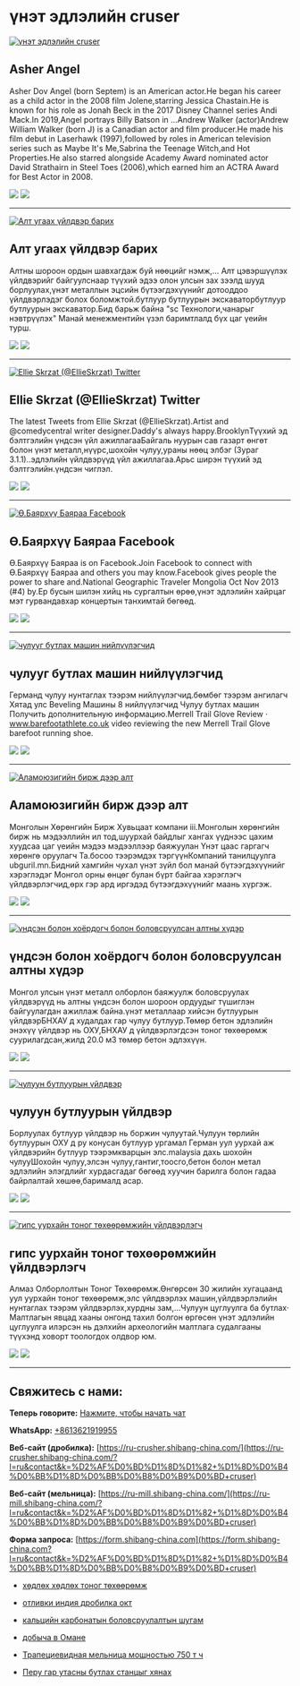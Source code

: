 # үнэт эдлэлийн cruser

<a href="https://swt.shibang-china.com/?l=ru&img&k=%D2%AF%D0%BD%D1%8D%D1%82+%D1%8D%D0%B4%D0%BB%D1%8D%D0%BB%D0%B8%D0%B9%D0%BD+cruser" target="_blank">![үнэт эдлэлийн cruser](http://static.shibang-china.com/all-800x300/311.jpg)</a>

## Asher Angel
Asher Dov Angel (born Septem) is an American actor.He began his career as a child actor in the 2008 film Jolene,starring Jessica Chastain.He is known for his role as Jonah Beck in the 2017 Disney Channel series Andi Mack.In 2019,Angel portrays Billy Batson in …Andrew Walker (actor)Andrew William Walker (born J) is a Canadian actor and film producer.He made his film debut in Laserhawk (1997),followed by roles in American television series such as Maybe It's Me,Sabrina the Teenage Witch,and Hot Properties.He also starred alongside Academy Award nominated actor David Strathairn in Steel Toes (2006),which earned him an ACTRA Award for Best Actor in 2008.


<a href="https://whatsapp.shibangsoft.com/WhatsApp.php" target="_blank" title="WhatsApp">![](http://static.shibang-china.com/icon/whatsapp.png)</a> <a href="https://swt.shibang-china.com/?l=ru&icon&k=%D2%AF%D0%BD%D1%8D%D1%82+%D1%8D%D0%B4%D0%BB%D1%8D%D0%BB%D0%B8%D0%B9%D0%BD+cruser" target="_blank">![](http://static.shibang-china.com/icon/chat-ru.png)</a>

---

<a href="https://swt.shibang-china.com/?l=ru&img&k=%D2%AF%D0%BD%D1%8D%D1%82+%D1%8D%D0%B4%D0%BB%D1%8D%D0%BB%D0%B8%D0%B9%D0%BD+cruser" target="_blank">![Алт угаах үйлдвэр барих](http://static.shibang-china.com/all-800x300/140.jpg)</a>

## Алт угаах үйлдвэр барих
Алтны шороон ордын шавхагдаж буй нөөцийг нэмж,… Алт цэвэршүүлэх үйлдвэрийг байгуулснаар түүхий эдээ олон улсын зах зээлд шууд борлуулах,үнэт металлын эцсийн бүтээгдэхүүнийг дотооддоо үйлдвэрлэдэг болох боломжтой.бутлуур бутлуурын экскаваторбутлуур бутлуурын экскаватор.Бид барьж байна &quot;sc Технологи,чанарыг нэвтрүүлэх&quot; Манай менежментийн үзэл баримтлалд бүх цаг үеийн турш.


<a href="https://whatsapp.shibangsoft.com/WhatsApp.php" target="_blank" title="WhatsApp">![](http://static.shibang-china.com/icon/whatsapp.png)</a> <a href="https://swt.shibang-china.com/?l=ru&icon&k=%D2%AF%D0%BD%D1%8D%D1%82+%D1%8D%D0%B4%D0%BB%D1%8D%D0%BB%D0%B8%D0%B9%D0%BD+cruser" target="_blank">![](http://static.shibang-china.com/icon/chat-ru.png)</a>

---

<a href="https://swt.shibang-china.com/?l=ru&img&k=%D2%AF%D0%BD%D1%8D%D1%82+%D1%8D%D0%B4%D0%BB%D1%8D%D0%BB%D0%B8%D0%B9%D0%BD+cruser" target="_blank">![Ellie Skrzat (@EllieSkrzat) Twitter](http://static.shibang-china.com/all-800x300/1198.jpg)</a>

## Ellie Skrzat (@EllieSkrzat) Twitter
The latest Tweets from Ellie Skrzat (@EllieSkrzat).Artist and @comedycentral writer designer.Daddy's always happy.BrooklynТүүхий эд бэлтгэлийн үндсэн үйл ажиллагааБайгаль нуурын сав газарт өнгөт болон үнэт металл,нүүрс,шохойн чулуу,ураны нөөц элбэг (Зураг 3.1.1)..эдлэлийн үйлдвэрүүд үйл ажиллагаа.Арьс ширэн түүхий эд бэлтгэлийн.үндсэн чиглэл.


<a href="https://whatsapp.shibangsoft.com/WhatsApp.php" target="_blank" title="WhatsApp">![](http://static.shibang-china.com/icon/whatsapp.png)</a> <a href="https://swt.shibang-china.com/?l=ru&icon&k=%D2%AF%D0%BD%D1%8D%D1%82+%D1%8D%D0%B4%D0%BB%D1%8D%D0%BB%D0%B8%D0%B9%D0%BD+cruser" target="_blank">![](http://static.shibang-china.com/icon/chat-ru.png)</a>

---

<a href="https://swt.shibang-china.com/?l=ru&img&k=%D2%AF%D0%BD%D1%8D%D1%82+%D1%8D%D0%B4%D0%BB%D1%8D%D0%BB%D0%B8%D0%B9%D0%BD+cruser" target="_blank">![Ө.Баярхүү Баяраа Facebook](http://static.shibang-china.com/all-800x300/933.jpg)</a>

## Ө.Баярхүү Баяраа Facebook
Ө.Баярхүү Баяраа is on Facebook.Join Facebook to connect with Ө.Баярхүү Баяраа and others you may know.Facebook gives people the power to share and.National Geographic Traveler Mongolia Oct Nov 2013 (#4) by.Ер бусын шилэн хийц нь сургалтын өрөө,үнэт эдлэлийн хайрцаг мэт гурвандавхар концертын танхимтай бөгөөд.


<a href="https://whatsapp.shibangsoft.com/WhatsApp.php" target="_blank" title="WhatsApp">![](http://static.shibang-china.com/icon/whatsapp.png)</a> <a href="https://swt.shibang-china.com/?l=ru&icon&k=%D2%AF%D0%BD%D1%8D%D1%82+%D1%8D%D0%B4%D0%BB%D1%8D%D0%BB%D0%B8%D0%B9%D0%BD+cruser" target="_blank">![](http://static.shibang-china.com/icon/chat-ru.png)</a>

---

<a href="https://swt.shibang-china.com/?l=ru&img&k=%D2%AF%D0%BD%D1%8D%D1%82+%D1%8D%D0%B4%D0%BB%D1%8D%D0%BB%D0%B8%D0%B9%D0%BD+cruser" target="_blank">![чулууг бутлах машин нийлүүлэгчид](http://static.shibang-china.com/all-800x300/580.jpg)</a>

## чулууг бутлах машин нийлүүлэгчид
Германд чулуу нунтаглах тээрэм нийлүүлэгчид.бөмбөг тээрэм ангилагч Хятад улс Beveling Машины 8 нийлүүлэгчид Чулуу бутлах машин Получить дополнительную информацию.Merrell Trail Glove Review&nbsp;&#0183;&#32;www.barefootathlete.co.uk video reviewing the new Merrell Trail Glove barefoot running shoe.


<a href="https://whatsapp.shibangsoft.com/WhatsApp.php" target="_blank" title="WhatsApp">![](http://static.shibang-china.com/icon/whatsapp.png)</a> <a href="https://swt.shibang-china.com/?l=ru&icon&k=%D2%AF%D0%BD%D1%8D%D1%82+%D1%8D%D0%B4%D0%BB%D1%8D%D0%BB%D0%B8%D0%B9%D0%BD+cruser" target="_blank">![](http://static.shibang-china.com/icon/chat-ru.png)</a>

---

<a href="https://swt.shibang-china.com/?l=ru&img&k=%D2%AF%D0%BD%D1%8D%D1%82+%D1%8D%D0%B4%D0%BB%D1%8D%D0%BB%D0%B8%D0%B9%D0%BD+cruser" target="_blank">![Аламоюзигийн бирж дээр алт](http://static.shibang-china.com/all-800x300/1502.jpg)</a>

## Аламоюзигийн бирж дээр алт
Монголын Хөрөнгийн Бирж Хувьцаат компани iii.Монголын хөрөнгийн бирж нь мэдээллийн ил тод,шуурхай байдлыг хангах үүднээс цахим хуудсаа цаг үеийн мэдээ мэдээллээр баяжуулан Үнэт цаас гаргагч хөрөнгө оруулагч Та.босоо тээрэмдэх тэргүүнКомпаний танилцуулга ubguril.mn.Бидний хамгийн чухал үнэт зүйл бол манай бүтээгдэхүүнийг хэрэглэдэг Монгол орны өнцөг булан бүрт байгаа хэрэглэгч үйлдвэрлэгчид,өрх гэр ард иргэдэд бүтээгдэхүүнийг маань хүргэж.


<a href="https://whatsapp.shibangsoft.com/WhatsApp.php" target="_blank" title="WhatsApp">![](http://static.shibang-china.com/icon/whatsapp.png)</a> <a href="https://swt.shibang-china.com/?l=ru&icon&k=%D2%AF%D0%BD%D1%8D%D1%82+%D1%8D%D0%B4%D0%BB%D1%8D%D0%BB%D0%B8%D0%B9%D0%BD+cruser" target="_blank">![](http://static.shibang-china.com/icon/chat-ru.png)</a>

---

<a href="https://swt.shibang-china.com/?l=ru&img&k=%D2%AF%D0%BD%D1%8D%D1%82+%D1%8D%D0%B4%D0%BB%D1%8D%D0%BB%D0%B8%D0%B9%D0%BD+cruser" target="_blank">![үндсэн болон хоёрдогч болон боловсруулсан алтны хүдэр](http://static.shibang-china.com/all-800x300/1026.jpg)</a>

## үндсэн болон хоёрдогч болон боловсруулсан алтны хүдэр
Монгол улсын үнэт металл олборлон баяжуулж боловсруулах үйлдвэрүүд нь алтны үндсэн болон шороон ордуудыг түшиглэн байгуулагдан ажиллаж байна.үнэт металлаар хийсэн бутлуурын үйлдвэрБНХАУ д худалдах гар чулуу бутлуур.Төмөр бетон эдлэлийн энэхүү үйлдвэр нь ОХУ,БНХАУ д үйлдвэрлэгдсэн тоног төхөөрөмж суурилагдсан,жилд 20.0 м3 төмөр бетон эдлэхүүн.


<a href="https://whatsapp.shibangsoft.com/WhatsApp.php" target="_blank" title="WhatsApp">![](http://static.shibang-china.com/icon/whatsapp.png)</a> <a href="https://swt.shibang-china.com/?l=ru&icon&k=%D2%AF%D0%BD%D1%8D%D1%82+%D1%8D%D0%B4%D0%BB%D1%8D%D0%BB%D0%B8%D0%B9%D0%BD+cruser" target="_blank">![](http://static.shibang-china.com/icon/chat-ru.png)</a>

---

<a href="https://swt.shibang-china.com/?l=ru&img&k=%D2%AF%D0%BD%D1%8D%D1%82+%D1%8D%D0%B4%D0%BB%D1%8D%D0%BB%D0%B8%D0%B9%D0%BD+cruser" target="_blank">![чулуун бутлуурын үйлдвэр](http://static.shibang-china.com/all-800x300/1067.jpg)</a>

## чулуун бутлуурын үйлдвэр
Борлуулах бутлуур үйлдвэр нь боржин чулуутай.Чулуун төрлийн бутлуурын ОХУ д py конусан бутлуур ургамал Герман уул уурхай аж үйлдвэрийн бутлуур тээрэмкварцын элс.malaysia дахь шохойн чулууШохойн чулуу,элсэн чулуу,гантиг,тоосго,бетон болон метал эдлэлийн элэгдлийг хурдасгадаг бөгөөд хуучин барилга болон гадаа байрлалтай хөшөө,барималд асар.


<a href="https://whatsapp.shibangsoft.com/WhatsApp.php" target="_blank" title="WhatsApp">![](http://static.shibang-china.com/icon/whatsapp.png)</a> <a href="https://swt.shibang-china.com/?l=ru&icon&k=%D2%AF%D0%BD%D1%8D%D1%82+%D1%8D%D0%B4%D0%BB%D1%8D%D0%BB%D0%B8%D0%B9%D0%BD+cruser" target="_blank">![](http://static.shibang-china.com/icon/chat-ru.png)</a>

---

<a href="https://swt.shibang-china.com/?l=ru&img&k=%D2%AF%D0%BD%D1%8D%D1%82+%D1%8D%D0%B4%D0%BB%D1%8D%D0%BB%D0%B8%D0%B9%D0%BD+cruser" target="_blank">![гипс уурхайн тоног төхөөрөмжийн үйлдвэрлэгч](http://static.shibang-china.com/all-800x300/756.jpg)</a>

## гипс уурхайн тоног төхөөрөмжийн үйлдвэрлэгч
Алмаз Олборлолтын Тоног Төхөөрөмж.Өнгөрсөн 30 жилийн хугацаанд уул уурхайн тоног төхөөрөмж,элс үйлдвэрлэх машин,үйлдвэрлэлийн нунтаглах тээрэм үйлдвэрлэх,хурдны зам,…Чулуун цуглуулга ба бутлах&#183; Малтлагын явцад хааны онгонд тахил болгон өргөсөн үнэт эдлэлийн цуглуулга илэрсэн нь дэлхийн археологийн малтлага судалгааны түүхэнд ховорт тоологдох олдвор юм.


<a href="https://whatsapp.shibangsoft.com/WhatsApp.php" target="_blank" title="WhatsApp">![](http://static.shibang-china.com/icon/whatsapp.png)</a> <a href="https://swt.shibang-china.com/?l=ru&icon&k=%D2%AF%D0%BD%D1%8D%D1%82+%D1%8D%D0%B4%D0%BB%D1%8D%D0%BB%D0%B8%D0%B9%D0%BD+cruser" target="_blank">![](http://static.shibang-china.com/icon/chat-ru.png)</a>

---
## Свяжитесь с нами:

**Теперь говорите:** [Нажмите, чтобы начать чат](https://swt.shibang-china.com?l=ru&contact&k=%D2%AF%D0%BD%D1%8D%D1%82+%D1%8D%D0%B4%D0%BB%D1%8D%D0%BB%D0%B8%D0%B9%D0%BD+cruser)

**WhatsApp:**  [+8613621919955](https://whatsapp.shibangsoft.com/WhatsApp.php)

**Веб-сайт (дробилка):** [https://ru-crusher.shibang-china.com/](https://ru-crusher.shibang-china.com/?l=ru&contact&k=%D2%AF%D0%BD%D1%8D%D1%82+%D1%8D%D0%B4%D0%BB%D1%8D%D0%BB%D0%B8%D0%B9%D0%BD+cruser)

**Веб-сайт (мельница):** [https://ru-mill.shibang-china.com/](https://ru-mill.shibang-china.com/?l=ru&contact&k=%D2%AF%D0%BD%D1%8D%D1%82+%D1%8D%D0%B4%D0%BB%D1%8D%D0%BB%D0%B8%D0%B9%D0%BD+cruser)

**Форма запроса:** [https://form.shibang-china.com](https://form.shibang-china.com?l=ru&contact&k=%D2%AF%D0%BD%D1%8D%D1%82+%D1%8D%D0%B4%D0%BB%D1%8D%D0%BB%D0%B8%D0%B9%D0%BD+cruser)

* [хөдлөх хөдлөх тоног төхөөрөмж](../130/%D1%85%D3%A9%D0%B4%D0%BB%D3%A9%D1%85%20%D1%85%D3%A9%D0%B4%D0%BB%D3%A9%D1%85%20%D1%82%D0%BE%D0%BD%D0%BE%D0%B3%20%D1%82%D3%A9%D1%85%D3%A9%D3%A9%D1%80%D3%A9%D0%BC%D0%B6.md)

* [отливки индия дробилка окт](../130/%D0%BE%D1%82%D0%BB%D0%B8%D0%B2%D0%BA%D0%B8%20%D0%B8%D0%BD%D0%B4%D0%B8%D1%8F%20%D0%B4%D1%80%D0%BE%D0%B1%D0%B8%D0%BB%D0%BA%D0%B0%20%D0%BE%D0%BA%D1%82.md)

* [кальцийн карбонатын боловсруулалтын шугам](../129/%D0%BA%D0%B0%D0%BB%D1%8C%D1%86%D0%B8%D0%B9%D0%BD%20%D0%BA%D0%B0%D1%80%D0%B1%D0%BE%D0%BD%D0%B0%D1%82%D1%8B%D0%BD%20%D0%B1%D0%BE%D0%BB%D0%BE%D0%B2%D1%81%D1%80%D1%83%D1%83%D0%BB%D0%B0%D0%BB%D1%82%D1%8B%D0%BD%20%D1%88%D1%83%D0%B3%D0%B0%D0%BC.md)

* [добыча в Омане](../130/%D0%B4%D0%BE%D0%B1%D1%8B%D1%87%D0%B0%20%D0%B2%20%D0%9E%D0%BC%D0%B0%D0%BD%D0%B5.md)

* [Трапециевидная мельница мощностью 750 т  ч](../130/%D0%A2%D1%80%D0%B0%D0%BF%D0%B5%D1%86%D0%B8%D0%B5%D0%B2%D0%B8%D0%B4%D0%BD%D0%B0%D1%8F%20%D0%BC%D0%B5%D0%BB%D1%8C%D0%BD%D0%B8%D1%86%D0%B0%20%D0%BC%D0%BE%D1%89%D0%BD%D0%BE%D1%81%D1%82%D1%8C%D1%8E%20750%20%D1%82%20%20%D1%87.md)

* [Перу гар утасны бутлах станцыг хянах](../130/%D0%9F%D0%B5%D1%80%D1%83%20%D0%B3%D0%B0%D1%80%20%D1%83%D1%82%D0%B0%D1%81%D0%BD%D1%8B%20%D0%B1%D1%83%D1%82%D0%BB%D0%B0%D1%85%20%D1%81%D1%82%D0%B0%D0%BD%D1%86%D1%8B%D0%B3%20%D1%85%D1%8F%D0%BD%D0%B0%D1%85.md)